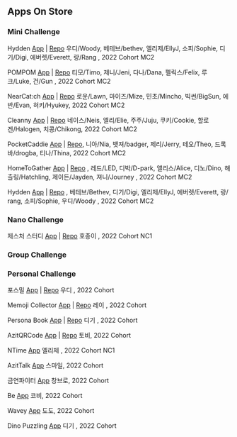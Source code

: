 ## Apps On Store

### Mini Challenge

Hydden [App](https://apps.apple.com/kr/app/hydden/id1629910842) | [Repo](https://github.com/DeveloperAcademy-POSTECH/MC2-Team1-HwasungCompany) 우디/Woody, 베테브/bethev, 엘리제/EllyJ, 소피/Sophie, 디기/Digi, 에버렛/Everett, 랑/Rang , 2022 Cohort MC2

POMPOM [App](https://apps.apple.com/kr/app/pompom-%EB%82%B4%EC%9D%BC-%EB%AD%90-%EC%9E%85%EA%B3%A0%EC%99%80/id1630650939) | [Repo](https://github.com/DeveloperAcademy-POSTECH/MC2-Team4-POMPOM) 티모/Timo, 제니/Jeni, 다나/Dana, 펠릭스/Felix, 루크/Luke, 건/Gun , 2022 Cohort MC2

NearCat:ch [App](https://apps.apple.com/kr/app/nearcat-ch/id1630219872) | [Repo](https://github.com/DeveloperAcademy-POSTECH/MC2-Team13-NearCatch) 로운/Lawn, 마이즈/Mize, 민초/Mincho, 빅썬/BigSun, 에반/Evan, 혀키/Hyukey, 2022 Cohort MC2

Cleanny [App](https://apps.apple.com/kr/app/cleanny/id1630640491) | [Repo](https://github.com/DeveloperAcademy-POSTECH/MC2-Team15-Cleanny) 네이스/Neis, 엘리/Elie, 주주/Juju, 쿠키/Cookie, 할로겐/Halogen, 치콩/Chikong, 2022 Cohort MC2

PocketCaddie [App](https://apps.apple.com/kr/app/pocketcaddie/id1630139569) | [Repo](https://github.com/DeveloperAcademy-POSTECH/MC2PocketCaddy), 니아/Nia, 뱃져/badger, 제리/Jerry, 테오/Theo, 드록바/drogba, 티나/Thina, 2022 Cohort MC2

HomeToGather [App](https://apps.apple.com/kr/app/hometogather/id1628734751) | [Repo](https://github.com/DeveloperAcademy-POSTECH/MC2-Team2-HomeToGather) , 레드/LED, 디박/D-park, 앨리스/Alice, 디노/Dino, 해츨링/Hatchling, 제이든/Jayden, 져니/Journey , 2022 Cohort MC2

Hydden [App](https://apps.apple.com/kr/app/hydden/id1629910842) | [Repo](https://github.com/DeveloperAcademy-POSTECH/MC2-Team1-HwasungCompany) , 베테브/Bethev, 디기/Digi, 엘리제/EllyJ, 에버렛/Everett, 랑/
rang, 소피/Sophie, 우디/Woody , 2022 Cohort MC2

### Nano Challenge

제스처 스터디 [App](https://apps.apple.com/kr/app/gesture-study/id1622544534) | 
[Repo](https://github.com/HoJongPARK/Gesture-Study)
호종이 , 2022 Cohort NC1



### Group Challenge


### Personal Challenge

포스밀 [App](https://apps.apple.com/kr/app/%ED%8F%AC%EC%8A%A4%EB%B0%80/id1622795136) | 
[Repo](https://github.com/insub4067/POSMeal-POSTECH-Cafeteria-Menu-Widget-App-)
우디 , 2022 Cohort

Memoji Collector [App](https://apps.apple.com/kr/app/id1624912168) | 
[Repo](https://github.com/moonjs0113/MemojiCollector)
레이 , 2022 Cohort

Persona Book [App](https://apps.apple.com/us/app/페르소나-북/id1625439426) |
[Repo](https://github.com/pagh2322/personality_memo_book)
디기 , 2022 Cohort

AzitQRCode [App](https://apps.apple.com/kr/app/azitqrcode/id1625920012) | [Repo](https://github.com/DeveloperAcademy-POSTECH/AzitQRCode) 토비, 2022 Cohort

NTime [App](https://apps.apple.com/kr/app/ntime/id1625231450) 엘리제 , 2022 Cohort NC1

AzitTalk [App](https://apps.apple.com/kr/app/azittalk/id1624679655) 스마일, 2022 Cohort

금연파이터 [App](https://apps.apple.com/kr/app/금연파이터/id1625868653) 창브로, 2022 Cohort

Be [App](https://apps.apple.com/kr/app/be/id1622128837) 코비, 2022 Cohort

Wavey [App](https://apps.apple.com/kr/app/wavey/id1625809848) 도도, 2022 Cohort

Dino Puzzling [App](https://apps.apple.com/kr/app/dino-puzzling/id1626649817) 디기 , 2022 Cohort
